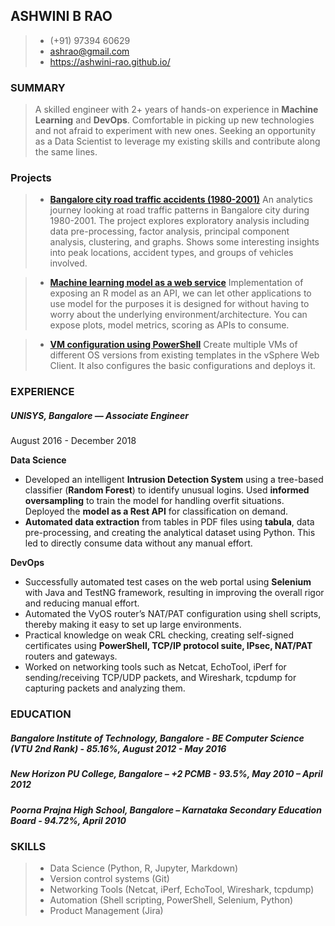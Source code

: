 ## ASHWINI B RAO
> - (+91) 97394 60629
> - ashrao@gmail.com
> - https://ashwini-rao.github.io/ 

### SUMMARY
> A skilled engineer with 2+ years of hands-on experience in **Machine Learning** and **DevOps**. Comfortable in picking up new technologies and not afraid to experiment with new ones. Seeking an opportunity as a Data Scientist to leverage my existing skills and contribute along the same lines.

### Projects

> - [__Bangalore city road traffic accidents (1980-2001)__](https://github.com/Ashwini-Rao/bangalore-city-traffic-accidents-analysis-1990-2006)
An analytics journey looking at road traffic patterns in Bangalore city during 1980-2001. The project explores exploratory analysis including data pre-processing, factor analysis, principal component analysis, clustering, and graphs. Shows some interesting insights into peak locations, accident types, and groups of vehicles involved.

> - [__Machine learning model as a web service__](https://github.com/Ashwini-Rao/ExposingModelAsAPI)
Implementation of exposing an R model as an API, we can let other applications to use model for the purposes it is designed for without having to worry about the underlying environment/architecture. You can expose plots, model metrics, scoring as APIs to consume.

> - [__VM configuration using PowerShell__](https://github.com/Ashwini-Rao/Configuring-VMs-With-Powershell)
Create multiple VMs of different OS versions from existing templates in the vSphere Web Client. It also configures the basic configurations and deploys it.

### EXPERIENCE
##### UNISYS, Bangalore — Associate Engineer
August 2016 - December 2018

**Data Science**
- Developed an intelligent **Intrusion Detection System** using a tree-based classifier (**Random Forest**) to identify unusual logins. Used **informed oversampling** to train the model for handling overfit situations. Deployed the **model as a Rest API** for classification on demand.
- **Automated data extraction** from tables in PDF files using **tabula**, data pre-processing, and creating the analytical dataset using Python. This led to directly consume data without any manual effort.

**DevOps**
- Successfully automated test cases on the web portal using **Selenium** with Java and TestNG framework, resulting in improving the overall rigor and reducing manual effort.
- Automated the VyOS router’s NAT/PAT configuration using shell scripts, thereby making it easy to set up large environments.
- Practical knowledge on weak CRL checking, creating self-signed certificates using **PowerShell, TCP/IP protocol suite, IPsec, NAT/PAT** routers and gateways.
- Worked on networking tools such as Netcat, EchoTool, iPerf  for sending/receiving TCP/UDP packets, and Wireshark, tcpdump for capturing packets and analyzing them.

### EDUCATION
##### Bangalore Institute of Technology, Bangalore - BE Computer Science (VTU 2nd Rank) - 85.16%, August 2012 - May 2016
##### New Horizon PU College, Bangalore – +2 PCMB -  93.5%, May 2010 – April 2012
##### Poorna Prajna High School, Bangalore – Karnataka Secondary Education Board - 94.72%, April 2010

### SKILLS

> - Data Science (Python, R, Jupyter, Markdown)
> - Version control systems (Git)
> - Networking Tools (Netcat, iPerf, EchoTool, Wireshark, tcpdump)
> - Automation (Shell scripting, PowerShell, Selenium, Python)
> - Product Management (Jira)
